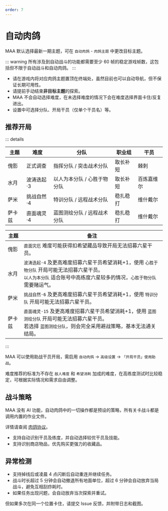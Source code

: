 ```yaml
---
order: 7
---
```


# 自动肉鸽

MAA 默认选择最新一期主题，可在 `自动肉鸽` - `肉鸽主题` 中更改目标主题。

::: warning
所有涉及到自动战斗的功能都需要至少 60 帧的稳定游戏帧数，这包括但不限于自动战斗和自动肉鸽。
:::

- 请在游戏内将对应肉鸽主题置顶在终端处，虽然目前也可以自动导航，但不保证长期可用性。
- 请提前手动结束**非目标主题**的探索。
- MAA 不会自动选择难度，在未选择难度的情况下会在难度选择界面卡住/反复进出。
- 设置中可选择分队、开局干员（仅单个干员名）等。

## 推荐开局

::: details

| 主题   | 难度       | 分队                      | 职业组   | 干员       |
| ------ | ---------- | ------------------------- | -------- | ---------- |
| 傀影   | 正式调查   | 指挥分队 / 突击战术分队     | 取长补短 | 棘刺       |
| 水月   | 波涛迭起·3 | 以人为本分队 / 心胜于物分队 | 取长补短 | 百炼嘉维尔 |
| 萨米   | 挑战自然·4 | 特训分队 / 远程战术分队     | 稳扎稳打 | 维什戴尔   |
| 萨卡兹 | 直面魂灵·4 | 蓝图测绘分队 / 远程战术分队 | 稳扎稳打 | 维什戴尔   |

| 主题   | 备注                                                                                                                                                                        |
| ------ | --------------------------------------------------------------------------------------------------------------------------------------------------------------------------- |
| 傀影   | `直面灾厄` 难度可能获得扣希望藏品导致开局无法招募六星干员。                                                                                                                 |
| 水月   | `波涛迭起·4` 及更高难度招募六星干员希望消耗+1，使用 `心胜于物分队` 开局可能无法招募六星干员。<br>`以人为本分队` 适合账号中高练度六星较多的情况，`心胜于物分队` 需要赌运气。 |
| 萨米   | `挑战自然·6` 及更高难度招募六星干员希望消耗+1，使用 `特训分队` 开局可能无法招募六星干员。                                                                                   |
| 萨卡兹 | `直面魂灵·15` 及更高难度招募六星干员希望消耗+1，使用 `蓝图测绘分队` 开局可能无法招募六星干员。<br>若选择 `蓝图测绘分队`，则会完全采用避战策略，基本无法通关结局。           |

:::

MAA 可以使用助战干员开局，需启用 `自动肉鸽` → `高级设置` → `「开局干员」使用助战`。

难度推荐的标准为不存在 `敌人难度` 和 `希望消耗` 加成的难度，在高练度测试时比较稳定，可根据实际情况和需求自由调整。

## 战斗策略

MAA 没有 AI 功能，自动肉鸽中的一切操作都是预设的策略，所有关卡战斗都是调用内置的作业文件。

详情请查阅 [肉鸽协议](../../protocol/integrated-strategy-schema.md)。

- 支持自动识别干员及练度，并自动选择较优干员及技能。
- 支持识别商店物品，优先购买更强力的收藏品。

## 异常检测

- 支持掉线后或凌晨 4 点闪断后自动重连并继续任务。
- 战斗时长超过 5 分钟会自动撤退所有地面单位，超过 6 分钟会自动放弃当局战斗，避免互相刮痧耗时。
- 如果任务出现问题，会自动放弃当次探索并重试。

但如果多次在同一个位置卡住，请提交 Issue 反馈，并附带日志和截图。
